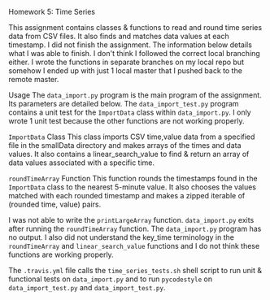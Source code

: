 Homework 5: Time Series

This assignment contains classes & functions to read and round time series data from CSV files. It also finds and matches data values at each timestamp. I did not finish the assignment. The information below details what I was able to finish.
I don't think I followed the correct local branching either. I wrote the functions in separate branches on my local repo but somehow I ended up with just 1 local master that I pushed back to the remote master.

Usage
The `data_import.py` program is the main program of the assignment. Its parameters are detailed below.
The `data_import_test.py` program contains a unit test for the `ImportData` class within `data_import.py`. I only wrote 1 unit test because the other functions are not working properly.

`ImportData` Class
    This class imports CSV time,value data from a specified file in the smallData directory and makes arrays of the times and data values. It also contains a linear_search_value to find & return an array of data values associated with a specific time.

`roundTimeArray` Function
    This function rounds the timestamps found in the `ImportData` class to the nearest 5-minute value. It also chooses the values matched with each rounded timestamp and makes a zipped iterable of (rounded time, value) pairs.
    
I was not able to write the `printLargeArray` function. `data_import.py` exits after running the `roundTimeArray` function. The `data_import.py` program has no output.
I also did not understand the key_time terminology in the `roundTimeArray` and `linear_search_value` functions and I do not think these functions are working properly.

The `.travis.yml` file calls the `time_series_tests.sh` shell script to run unit & functional tests on `data_import.py` and to run `pycodestyle` on `data_import_test.py` and `data_import_test.py`.
